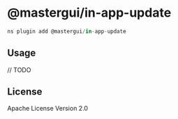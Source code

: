 # @mastergui/in-app-update

```javascript
ns plugin add @mastergui/in-app-update
```

## Usage

// TODO

## License

Apache License Version 2.0
